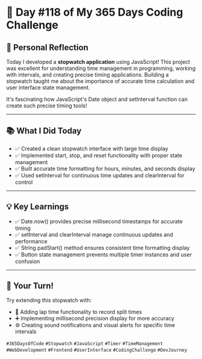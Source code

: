 # 🎯 Day #118 of My 365 Days Coding Challenge

## 💭 Personal Reflection

Today I developed a **stopwatch application** using JavaScript! This project was excellent for understanding time management in programming, working with intervals, and creating precise timing applications. Building a stopwatch taught me about the importance of accurate time calculation and user interface state management.

It's fascinating how JavaScript's Date object and setInterval function can create such precise timing tools!

---

## 📚 What I Did Today

* ✅ Created a clean stopwatch interface with large time display  
* ✅ Implemented start, stop, and reset functionality with proper state management  
* ✅ Built accurate time formatting for hours, minutes, and seconds display  
* ✅ Used setInterval for continuous time updates and clearInterval for control  

---

## 💡 Key Learnings

* ✅ Date.now() provides precise millisecond timestamps for accurate timing  
* ✅ setInterval and clearInterval manage continuous updates and performance  
* ✅ String padStart() method ensures consistent time formatting display  
* ✅ Button state management prevents multiple timer instances and user confusion  

---

## 🚀 Your Turn!

Try extending this stopwatch with:

* 🧩 Adding lap time functionality to record split times  
* ➕ Implementing millisecond precision display for more accuracy  
* ⚙️ Creating sound notifications and visual alerts for specific time intervals  

`#365DaysOfCode` `#Stopwatch` `#JavaScript` `#Timer` `#TimeManagement` `#WebDevelopment` `#Frontend` `#UserInterface` `#CodingChallenge` `#DevJourney`